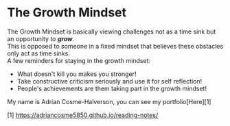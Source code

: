 # The Growth Mindset  
The Growth Mindset is basically viewing challenges not as a time sink but an opportunity to ***grow***.  
This is opposed to someone in a fixed mindset that believes these obstacles only act as time sinks.  
A few reminders for staying in the growth mindset:  

* What doesn't kill you makes you stronger!  
* Take constructive criticism seriously and use it for self reflection!  
* People's achievements are them taking part in the growth mindset!  

My name is Adrian Cosme-Halverson, you can see my portfolio[Here][1] 

[1] https://adriancosme5850.github.io/reading-notes/
